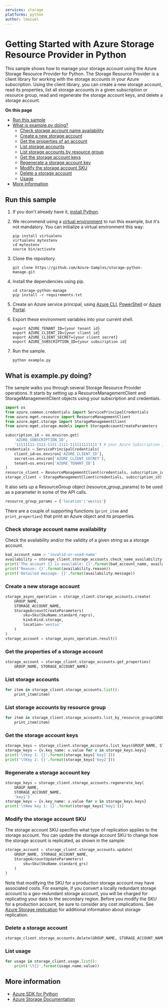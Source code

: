 ```yaml
---
services: storage
platforms: python
author: lmazuel
---
```


# Getting Started with Azure Storage Resource Provider in Python

This sample shows how to manage your storage account using the Azure Storage Resource Provider for Python. The Storage Resource Provider is a client library for working with the storage accounts in your Azure subscription. Using the client library, you can create a new storage account, read its properties, list all storage accounts in a given subscription or resource group, read and regenerate the storage account keys, and delete a storage account.  


**On this page**

- [Run this sample](#run)
- [What is example.py doing?](#example)
    - [Check storage account name availability](#check-available)
    - [Create a new storage account](#create-account)
    - [Get the properties of an account](#get-properties)
    - [List storage accounts](#list-storage-accounts)
    - [List storage accounts by resource group](#list-storage-accounts-rg)
    - [Get the storage account keys](#get-keys)
    - [Regenerate a storage account key](#regenerate-keys)
    - [Modify the storage account SKU](#update-storage-account)
    - [Delete a storage account](#delete-account)
    - [Usage](#usage)
- [More information](#more-info)

<a name="run"></a>
## Run this sample

1. If you don't already have it, [install Python](https://www.python.org/downloads/).

2. We recommend using a [virtual environment](https://docs.python.org/3/tutorial/venv.html) to run this example, but it's not mandatory. You can initialize a virtual environment this way:

    ```
    pip install virtualenv
    virtualenv mytestenv
    cd mytestenv
    source bin/activate
    ```

3. Clone the repository.

    ```
    git clone https://github.com/Azure-Samples/storage-python-manage.git
    ```

4. Install the dependencies using pip.

    ```
    cd storage-python-manage
    pip install -r requirements.txt
    ```

5. Create an Azure service principal, using 
[Azure CLI](http://azure.microsoft.com/documentation/articles/resource-group-authenticate-service-principal-cli/),
[PowerShell](http://azure.microsoft.com/documentation/articles/resource-group-authenticate-service-principal/)
or [Azure Portal](http://azure.microsoft.com/documentation/articles/resource-group-create-service-principal-portal/).

6. Export these environment variables into your current shell. 

    ```
    export AZURE_TENANT_ID={your tenant id}
    export AZURE_CLIENT_ID={your client id}
    export AZURE_CLIENT_SECRET={your client secret}
    export AZURE_SUBSCRIPTION_ID={your subscription id}
    ```

7. Run the sample.

    ```
    python example.py
    ```

<a id="example"></a>
## What is example.py doing?

The sample walks you through several Storage Resource Provider operations. It starts by setting up a ResourceManagementClient and StorageManagementClient objects using your subscription and credentials.

```python
import os
from azure.common.credentials import ServicePrincipalCredentials
from azure.mgmt.resource import ResourceManagementClient
from azure.mgmt.storage import StorageManagementClient
from azure.mgmt.storage.models import StorageAccountCreateParameters

subscription_id = os.environ.get(
    'AZURE_SUBSCRIPTION_ID',
    '11111111-1111-1111-1111-111111111111') # your Azure Subscription Id
credentials = ServicePrincipalCredentials(
    client_id=os.environ['AZURE_CLIENT_ID'],
    secret=os.environ['AZURE_CLIENT_SECRET'],
    tenant=os.environ['AZURE_TENANT_ID']
)
resource_client = ResourceManagementClient(credentials, subscription_id)
storage_client = StorageManagementClient(credentials, subscription_id)
```

It also sets up a ResourceGroup object (resource_group_params) to be used as a parameter in some of the API calls.

```python
resource_group_params = {'location':'westus'}
```

There are a couple of supporting functions (`print_item` and `print_properties`) that print an Azure object and its properties.

<a name="check-available"></a>
### Check storage account name availability

Check the availability and/or the validity of a given string as a storage account.

```python
bad_account_name = 'invalid-or-used-name'
availability = storage_client.storage_accounts.check_name_availability(bad_account_name)
print('The account {} is available: {}'.format(bad_account_name, availability.name_available))
print('Reason: {}'.format(availability.reason))
print('Detailed message: {}'.format(availability.message))
```

<a name="create-account"></a>
### Create a new storage account

```python
storage_async_operation = storage_client.storage_accounts.create(
    GROUP_NAME,
    STORAGE_ACCOUNT_NAME,
    StorageAccountCreateParameters(
        sku=Sku(SkuName.standard_ragrs),
        kind=Kind.storage,
        location='westus'
    )
)
storage_account = storage_async_operation.result()
```

<a name="get-properties"></a>
### Get the properties of a storage account

```python
storage_account = storage_client.storage_accounts.get_properties(
    GROUP_NAME, STORAGE_ACCOUNT_NAME)
```

<a name="list-storage-accounts"></a>
### List storage accounts

```python
for item in storage_client.storage_accounts.list():
    print_item(item)
```

<a name="list-storage-accounts-rf"></a>
### List storage accounts by resource group

```python
for item in storage_client.storage_accounts.list_by_resource_group(GROUP_NAME):
    print_item(item)
```

<a name="get-keys"></a>
### Get the storage account keys

```python
storage_keys = storage_client.storage_accounts.list_keys(GROUP_NAME, STORAGE_ACCOUNT_NAME)
storage_keys = {v.key_name: v.value for v in storage_keys.keys}
print('\tKey 1: {}'.format(storage_keys['key1']))
print('\tKey 2: {}'.format(storage_keys['key2']))
```

<a name="regenerate-keys"></a>
### Regenerate a storage account key

```python
storage_keys = storage_client.storage_accounts.regenerate_key(
    GROUP_NAME,
    STORAGE_ACCOUNT_NAME,
    'key1')
storage_keys = {v.key_name: v.value for v in storage_keys.keys}
print('\tNew key 1: {}'.format(storage_keys['key1']))
```

<a name="update-storage-account"></a>
### Modify the storage account SKU

The storage account SKU specifies what type of replication applies to the storage account. You can update the storage account SKU to change how the storage account is replicated, as shown in the sample:

```python
storage_account = storage_client.storage_accounts.update(
    GROUP_NAME, STORAGE_ACCOUNT_NAME,
    StorageAccountUpdateParameters(
        sku=Sku(SkuName.standard_grs)
    )
)
```

Note that modifying the SKU for a production storage account may have associated costs. For example, if you convert a locally redundant storage account to a geo-redundant storage account, you will be charged for replicating your data to the secondary region. Before you modify the SKU for a production account, be sure to consider any cost implications. See [Azure Storage replication](https://azure.microsoft.com/documentation/articles/storage-redundancy/) for additional information about storage replication.


<a name="delete-account"></a>
### Delete a storage account

```python
storage_client.storage_accounts.delete(GROUP_NAME, STORAGE_ACCOUNT_NAME)
```

<a name="usage"></a>
### List usage

```python
for usage in storage_client.usage.list():
    print('\t{}'.format(usage.name.value))
```

<a name="more-info"></a>
## More information

- [Azure SDK for Python](http://github.com/Azure/azure-sdk-for-python) 
- [Azure Storage Documentation](https://azure.microsoft.com/services/storage/)
